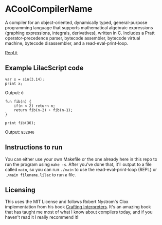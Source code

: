 # ACoolCompilerName

A compiler for an object-oriented, dynamically typed, general-purpose programming language that supports mathematical algebraic expressions (graphing expressions, integrals, derivatives), written in C. Includes a Pratt operator-precedence parser, bytecode assembler, bytecode virtual machine, bytecode disassembler, and a read-eval-print-loop. 

[Repl.it](https://replit.com/@pq43/LilacScript)

## Example LilacScript code

```
var x = sin(3.14);
print x;
```
Output: `0`

```
fun fib(n) {
	if(n < 2) return n;
	return fib(n-2) + fib(n-1);
}

print fib(30);
```
Output: `832040`

## Instructions to run

You can either use your own Makefile or the one already here in this repo to run the program using `make -s`. After you've done that, it'll output to a file called `main`, so you can run `./main` to use the read-eval-print-loop (REPL) or `./main filename.lilac` to run a file.

## Licensing

This uses the MIT License and follows Robert Nystrom's Clox implementation from his book [Crafting Interpreters](https://craftinginterpreters.com/). It's an amazing book that has taught me most of what I know about compilers today, and if you haven't read it I really recommend it!
